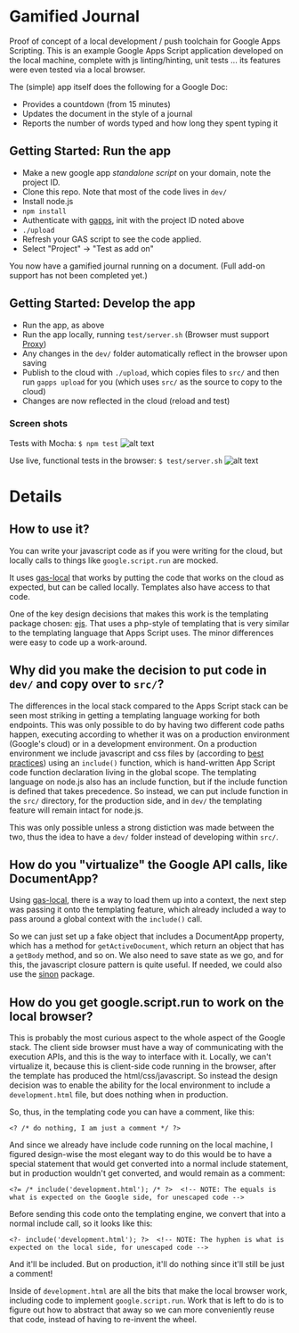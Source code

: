 # Gamified Journal

Proof of concept of a local development / push toolchain for Google Apps Scripting. This is an example Google Apps Script application developed on the local machine, complete with js linting/hinting, unit tests ... its features were even tested via a local browser.

The (simple) app itself does the following for a Google Doc:

* Provides a countdown (from 15 minutes)
* Updates the document in the style of a journal
* Reports the number of words typed and how long they spent typing it

## Getting Started: Run the app

* Make a new google app *standalone script* on your domain, note the project ID.
* Clone this repo. Note that most of the code lives in `dev/`
* Install node.js
* `npm install`
* Authenticate with [gapps](https://www.npmjs.com/package/node-google-apps-script), init with the project ID noted above
* `./upload`
* Refresh your GAS script to see the code applied.
* Select "Project" -> "Test as add on"

You now have a gamified journal running on a document. (Full add-on support has not been completed yet.)

## Getting Started: Develop the app

* Run the app, as above
* Run the app locally, running `test/server.sh` (Browser must support [Proxy](http://caniuse.com/#search=proxy))
* Any changes in the `dev/` folder automatically reflect in the browser upon saving
* Publish to the cloud with `./upload`, which copies files to `src/` and then run `gapps upload` for you (which uses `src/` as the source to copy to the cloud)
* Changes are now reflected in the cloud (reload and test)

### Screen shots

Tests with Mocha:
`$ npm test`
![alt text][mocha]

Use live, functional tests in the browser:
`$ test/server.sh`
![alt text][browser]

[mocha]: http://brainysmurf.github.io/img/testsWithMocha.png "nm test"
[browser]: http://brainysmurf.github.io/img/runsInBrowser.png "test/server.sh"


# Details

## How to use it?

You can write your javascript code as if you were writing for the cloud, but locally calls to things like `google.script.run` are mocked. 

It uses [gas-local](https://github.com/mzagorny/gas-local) that works by putting the code that works on the cloud as expected, but can be called locally. Templates also have access to that code.

One of the key design decisions that makes this work is the templating package chosen: [ejs](http://ejs.co). That uses a php-style of templating that is very similar to the templating language that Apps Script uses. The minor differences were easy to code up a work-around.

## Why did you make the decision to put code in `dev/` and copy over to `src/`?

The differences in the local stack compared to the Apps Script stack can be seen most striking in getting a templating language working for both endpoints. This was only possible to do by having two different code paths happen, executing according to whether it was on a production environment (Google's cloud) or in a development environment. On a production environment we include javascript and css files by (according to [best practices](https://developers.google.com/apps-script/guides/html/best-practices)) using an `include()` function, which is hand-written App Script code function declaration living in the global scope. The templating language on node.js also has an include function, but if the include function is defined that takes precedence. So instead, we can put include function in the `src/` directory, for the production side, and in `dev/` the templating feature will remain intact for node.js. 

This was only possible unless a strong distiction was made between the two, thus the idea to have a `dev/` folder instead of developing within `src/`.

## How do you "virtualize" the Google API calls, like DocumentApp?

Using [gas-local](https://github.com/mzagorny/gas-local), there is a way to load them up into a context, the next step was passing it onto the templating feature, which already included a way to pass around a global context with the `include()` call.

So we can just set up a fake object that includes a DocumentApp property, which has a method for `getActiveDocument`, which return an object that has a `getBody` method, and so on. We also need to save state as we go, and for this, the javascript closure pattern is quite useful. If needed, we could also use the [sinon](http://sinonjs.org) package.

## How do you get google.script.run to work on the local browser?

This is probably the most curious aspect to the whole aspect of the Google stack. The client side browser must have a way of communicating with the execution APIs, and this is the way to interface with it. Locally, we can't virtualize it, because this is client-side code running in the browser, after the template has produced the html/css/javascript. So instead the design decision was to enable the ability for the local environment to include a `development.html` file, but does nothing when in production. 

So, thus, in the templating code you can have a comment, like this:

```
<? /* do nothing, I am just a comment */ ?>
```

And since we already have include code running on the local machine, I figured design-wise the most elegant way to do this would be to have a special statement that would get converted into a normal include statement, but in production wouldn't get converted, and would remain as a comment:

```
<?= /* include('development.html'); /* ?>  <!-- NOTE: The equals is what is expected on the Google side, for unescaped code -->
```

Before sending this code onto the templating engine, we convert that into a normal include call, so it looks like this:

```
<?- include('development.html'); ?>  <!-- NOTE: The hyphen is what is expected on the local side, for unescaped code -->
```

And it'll be included. But on production, it'll do nothing since it'll still be just a comment!

Inside of `development.html` are all the bits that make the local browser work, including code to implement `google.script.run`. Work that is left to do is to figure out how to abstract that away so we can more conveniently reuse that code, instead of having to re-invent the wheel.